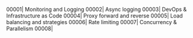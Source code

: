 00001| Monitoring and Logging
00002| Async logging
00003| DevOps & Infrastructure as Code
00004| Proxy forward and reverse
00005| Load balancing and strategies
00006| Rate limiting
00007| Concurrency & Parallelism
00008| 